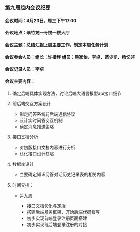 ### 第九周组内会议纪要

#### 会议时间：4月23日，周三下午17:00

#### 会议地点：紫竹苑一号楼一楼大厅

#### 会议主题：总结汇报上周主要工作，制定本周任务计划

#### 会议参会人员：组长：许楷烨	组员：熊家怡、李卓、苗少凯、杨忆非

#### 会议记录人员：李卓

#### 会议主要内容：

1. 确定后端具体实现方法，讨论后端大语言模型api接口细节
2. 前后端交互方案设计
   - 制定问答系统前后端通信协议
   - 设计实时问答交互机制
   - 确定消息推送策略
3. 接口文档分析
   - 对初版接口文档内容进行分析
   - 优化接口设计缺陷
4. 数据库设计
   - 主要确定知识问答对话历史记录表的相关内容
5. 时间安排：

   - 第九周

     - 接口文档优化与定版
     - 搭建后端服务框架，开始后端代码编写
     - 初步实现前端登录注册页面搭建
     - 初步实现前后端登录注册的对接